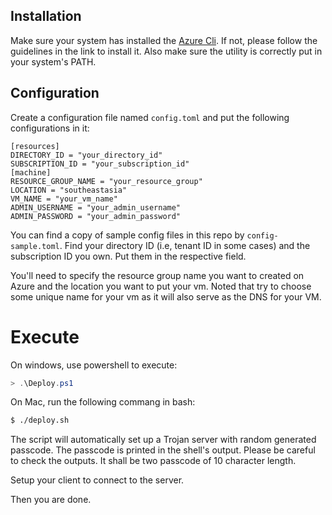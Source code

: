 ## Installation

Make sure your system has installed the [Azure Cli](https://learn.microsoft.com/en-us/cli/azure/). If not, please follow the guidelines in the link to install it. Also make sure the utility is correctly put in your system's PATH.

## Configuration
Create a configuration file named `config.toml` and put the following configurations in it:
```
[resources]
DIRECTORY_ID = "your_directory_id"
SUBSCRIPTION_ID = "your_subscription_id"
[machine]
RESOURCE_GROUP_NAME = "your_resource_group"
LOCATION = "southeastasia"
VM_NAME = "your_vm_name"
ADMIN_USERNAME = "your_admin_username"
ADMIN_PASSWORD = "your_admin_password"
```
You can find a copy of sample config files in this repo by `config-sample.toml`.
Find your directory ID (i.e, tenant ID in some cases) and the subscription ID you own. Put them in the respective field.

You'll need to specify the resource group name you want to created on Azure and the location you want to put your vm. Noted that try to choose some unique name for your vm as it will also serve as the DNS for your VM.

# Execute
On windows, use powershell to execute:
```powershell
> .\Deploy.ps1
```

On Mac, run the following commang in bash:
```bash
$ ./deploy.sh
```

The script will automatically set up a Trojan server with random generated passcode. The passcode is printed in the shell's output. Please be careful to check the outputs. It shall be two passcode of 10 character length.

Setup your client to connect to the server.

Then you are done.
